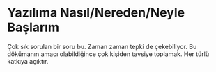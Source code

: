 # Yazılıma Nasıl/Nereden/Neyle Başlarım

Çok sık sorulan bir soru bu. Zaman zaman tepki de çekebiliyor. Bu dökümanın amacı olabildiğince çok kişiden tavsiye toplamak. Her türlü katkıya açıktır.

